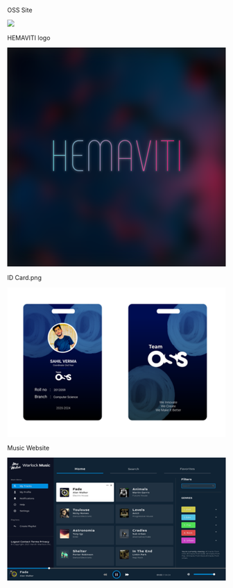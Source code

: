OSS Site

<img src=Resources/oss%20site.png>





HEMAVITI logo

<img src=Resources/HEMAVITI%20logo.png>





ID Card.png

<img src=Resources/ID%20Card.png>





Music Website

<img src=Resources/Music%20Website.png>
